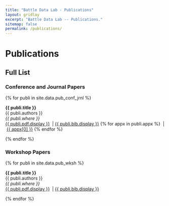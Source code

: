 ```yaml
---
title: "Battle Data Lab - Publications"
layout: gridlay
excerpt: "Battle Data Lab -- Publications."
sitemap: false
permalink: /publications/
---
```


# Publications

<!-- ## Group highlights

(For a full list see [below](#full-list) or go to [Google Scholar](https://scholar.google.com/citations?hl=en&user=9ghHK7sAAAAJ))

{% assign number_printed = 0 %}
{% for publi in site.data.publist %}

{% assign even_odd = number_printed | modulo: 2 %}
{% if publi.highlight == 1 %}

{% if even_odd == 0 %}

<div class="row">
{% endif %}

<div class="col-sm-6 clearfix">
 <div class="well">
  <pubtit>{{ publi.title }}</pubtit>
  <img src="{{ site.url }}{{ site.baseurl }}/images/pubpic/{{ publi.image }}" class="img-responsive" width="33%" style="float: left" />
  <p>{{ publi.description }}</p>
  <p><em>{{ publi.authors }}</em></p>
  <p><strong><a href="{{ publi.link.url }}">{{ publi.link.display }}</a></strong></p>
  <p class="text-danger"><strong> {{ publi.news1 }}</strong></p>
  <p> {{ publi.news2 }}</p>
 </div>
</div>

{% assign number_printed = number_printed | plus: 1 %}

{% if even_odd == 1 %}

</div>
{% endif %}

{% endif %}
{% endfor %}

{% assign even_odd = number_printed | modulo: 2 %}
{% if even_odd == 1 %}

</div>
{% endif %}

<p> &nbsp; </p> -->

## Full List

### Conference and Journal Papers

{% for publi in site.data.pub_conf_jrnl %}

<p>
<b>{{ publi.title }}</b> <br />
{{ publi.authors }}<br />
<em>{{ publi.where }}</em><br />
<a href="{{ publi.pdf.url }}" target="_blank">{{ publi.pdf.display }}</a>
<span>&nbsp;|&nbsp;</span><a href="{{ site.url }}{{ site.baseurl }}/bibtex/{{ publi.bib.url }}" target="_blank">{{ publi.bib.display }}</a>
{% for appx in publi.appx %}
<span>&nbsp;|&nbsp;</span><a href="{{ appx[1] }}" target="_blank">{{ appx[0] }}</a>
{% endfor %}
</p>
{% endfor %}

### Workshop Papers

{% for publi in site.data.pub_wksh %}

<p>
<b>{{ publi.title }}</b> <br />
{{ publi.authors }}<br />
<em>{{ publi.where }}</em><br />
<a href="{{ publi.pdf.url }}" target="_blank">{{ publi.pdf.display }}</a>
<span>&nbsp;|&nbsp;</span><a href="{{ site.url }}{{ site.baseurl }}/bibtex/{{ publi.bib.url }}" target="_blank">{{ publi.bib.display }}</a>
</p>
{% endfor %}
